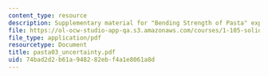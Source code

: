 ```yaml
---
content_type: resource
description: Supplementary material for "Bending Strength of Pasta" experiment
file: https://ol-ocw-studio-app-qa.s3.amazonaws.com/courses/1-105-solid-mechanics-laboratory-fall-2003/74bad2d2b61a948282ebf4a1e8061a8d_pasta03_uncertainty.pdf
file_type: application/pdf
resourcetype: Document
title: pasta03_uncertainty.pdf
uid: 74bad2d2-b61a-9482-82eb-f4a1e8061a8d
---
```

